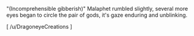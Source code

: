 "(Incomprehensible gibberish)"  Malaphet rumbled slightly, several more eyes began to circle the pair of gods, it's gaze enduring and unblinking.

\[ /u/DragoneyeCreations \]